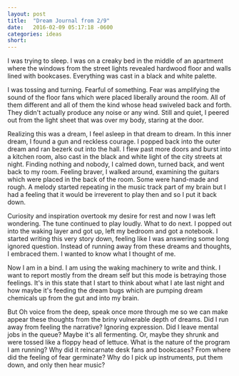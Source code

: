 ```yaml
---
layout: post
title:  "Dream Journal from 2/9"
date:   2016-02-09 05:17:18 -0600
categories: ideas
short: 
---
```


I was trying to sleep. I was on a creaky bed in the middle of an apartment where the windows from the street lights revealed hardwood floor and walls lined with bookcases. Everything was cast in a black and white palette.

I was tossing and turning. Fearful of something. Fear was amplifying the sound of the floor fans which were placed liberally around the room. All of them different and all of them the kind whose head swiveled back and forth. They didn't actually produce any noise or any wind. Still and quiet, I peered out from the light sheet that was over my body, staring at the door. 

Realizing this was a dream, I feel asleep in that dream to dream. In this inner dream, I found a gun and reckless courage. I popped back into the outer dream and ran bezerk out into the hall. I flew past more doors and burst into a kitchen room, also cast in the black and white light of the city streets at night. Finding nothing and nobody, I calmed down, turned back, and went back to my room. Feeling braver, I walked around, examining the guitars which were placed in the back of the room. Some were hand-made and rough. A melody started repeating in the music track part of my brain but I had a feeling that it would be irreverent to play then and so I put it back down.

Curiosity and inspiration overtook my desire for rest and now I was left wondering. The tune continued to play loudly. What to do next. I popped out into the waking layer and got up, left my bedroom and got a notebook. I started writing this very story down, feeling like I was answering some long ignored question. Instead of running away from these dreams and thoughts, I embraced them. I wanted to know what I thought of me.

Now I am in a bind. I am using the waking machinery to write and think. I want to report mostly from the dream self but this mode is betraying those feelings. It's in this state that I start to think about what I ate last night and how maybe it's feeding the dream bugs which are pumping dream chemicals up from the gut and into my brain.

But Oh voice from the deep, speak once more through me so we can make appear these thoughts from the briny vulnerable depth of dreams. Did I run away from feeling the narrative? Ignoring expression. Did I leave mental jobs in the queue? Maybe it's all fermenting. Or, maybe they shrunk and were tossed like a floppy head of lettuce. What is the nature of the program I am running? Why did it reincarnate desk fans and bookcases? From where did the feeling of fear germinate? Why do I pick up instruments, put them down, and only then hear music?

